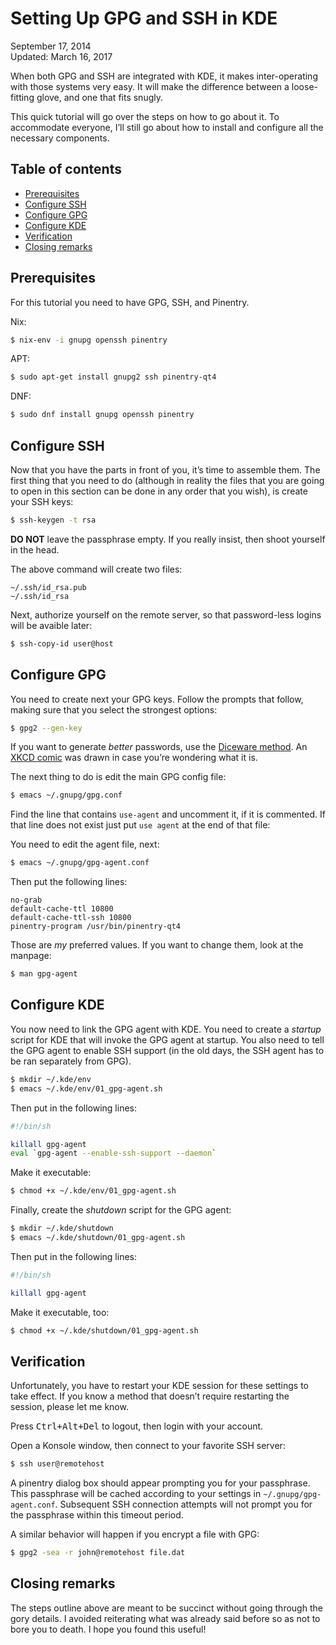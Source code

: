 Setting Up GPG and SSH in KDE
=============================

<div class="center">September 17, 2014</div>
<div class="center">Updated: March 16, 2017</div>

When both GPG and SSH are integrated with KDE, it makes inter-operating with those systems very
easy. It will make the difference between a loose-fitting glove, and one that fits snugly.

This quick tutorial will go over the steps on how to go about it. To accommodate everyone, I’ll
still go about how to install and configure all the necessary components.


Table of contents
-----------------

- [Prerequisites](#prerequisites)
- [Configure SSH](#ssh)
- [Configure GPG](#gpg)
- [Configure KDE](#kde)
- [Verification](#verification)
- [Closing remarks](#closing)


Prerequisites <a name="prerequisites"></a>
------------------------------------------

For this tutorial you need to have GPG, SSH, and Pinentry.

Nix:

```bash
$ nix-env -i gnupg openssh pinentry
```

APT:

```bash
$ sudo apt-get install gnupg2 ssh pinentry-qt4
```

DNF:

```bash
$ sudo dnf install gnupg openssh pinentry
```


Configure SSH <a name="ssh"></a>
--------------------------------

Now that you have the parts in front of you, it’s time to assemble them. The first thing that you
need to do (although in reality the files that you are going to open in this section can be done in
any order that you wish), is create your SSH keys:

```bash
$ ssh-keygen -t rsa
```

**DO NOT** leave the passphrase empty. If you really insist, then shoot yourself in the head.

The above command will create two files:

```
~/.ssh/id_rsa.pub
~/.ssh/id_rsa
```

Next, authorize yourself on the remote server, so that password-less logins will be avaible later:

```bash
$ ssh-copy-id user@host
```


Configure GPG <a name="gpg"></a>
--------------------------------

You need to create next your GPG keys. Follow the prompts that follow, making sure that you select
the strongest options:

```bash
$ gpg2 --gen-key
```

If you want to generate *better* passwords, use
the
[Diceware method](http://world.std.com/~reinhold/diceware.html). An
[XKCD comic](https://xkcd.com/936/) was drawn in case you’re wondering what it is.

The next thing to do is edit the main GPG config file:

```bash
$ emacs ~/.gnupg/gpg.conf
```

Find the line that contains `use-agent` and uncomment it, if it is commented. If that line does not
exist just put `use agent` at the end of that file:

You need to edit the agent file, next:

```bash
$ emacs ~/.gnupg/gpg-agent.conf
```

Then put the following lines:

```
no-grab
default-cache-ttl 10800
default-cache-ttl-ssh 10800
pinentry-program /usr/bin/pinentry-qt4
```

Those are _my_ preferred values. If you want to change them, look at the manpage:

```bash
$ man gpg-agent
```


Configure KDE <a name="kde"></a>
--------------------------------

You now need to link the GPG agent with KDE. You need to create a _startup_ script for KDE that will
invoke the GPG agent at startup. You also need to tell the GPG agent to enable SSH support (in the
old days, the SSH agent has to be ran separately from GPG).

```bash
$ mkdir ~/.kde/env
$ emacs ~/.kde/env/01_gpg-agent.sh
```

Then put in the following lines:

```bash
#!/bin/sh

killall gpg-agent
eval `gpg-agent --enable-ssh-support --daemon`
```

Make it executable:

```bash
$ chmod +x ~/.kde/env/01_gpg-agent.sh
```

Finally, create the _shutdown_ script for the GPG agent:

```bash
$ mkdir ~/.kde/shutdown
$ emacs ~/.kde/shutdown/01_gpg-agent.sh
```

Then put in the following lines:

```bash
#!/bin/sh

killall gpg-agent
```

Make it executable, too:

```bash
$ chmod +x ~/.kde/shutdown/01_gpg-agent.sh
```


Verification <a name="verification"></a>
----------------------------------------

Unfortunately, you have to restart your KDE session for these settings to take effect. If you know a
method that doesn’t require restarting the session, please let me know.

Press <kbd>Ctrl+Alt+Del</kbd> to logout, then login with your account.

Open a Konsole window, then connect to your favorite SSH server:

```bash
$ ssh user@remotehost
```

A pinentry dialog box should appear prompting you for your passphrase. This passphrase will be
cached according to your settings in `~/.gnupg/gpg-agent.conf`. Subsequent SSH connection attempts
will not prompt you for the passphrase within this timeout period.

A similar behavior will happen if you encrypt a file with GPG:

```bash
$ gpg2 -sea -r john@remotehost file.dat
```


Closing remarks <a name="closing"></a>
--------------------------------------

The steps outline above are meant to be succinct without going through the gory details. I avoided
reiterating what was already said before so as not to bore you to death. I hope you found this
useful!
